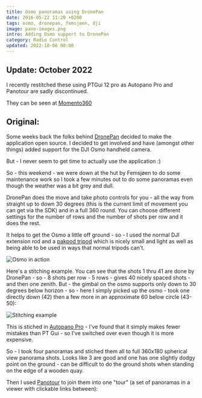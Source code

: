```yaml
---
title: Osmo panoramas using DronePan
date: 2016-05-22 11:20 +0200
tags: osmo, dronepan, femsjøen, dji
image: pano-images.png
intro: Adding Osmo support to DronePan
category: Radio Control
updated: 2022-10-06 00:00
---
```


## Update: October 2022

I recently restitched these using PTGui 12 pro as Autopano Pro and Panotour are sadly discontinued.

They can be seen at [Momento360](https://momento360.com/e/uc/fea0e18032984e4dac669c47b5af4dd7?utm_campaign=embed&utm_source=other&size=medium)

## Original:

Some weeks back the folks behind [DronePan](http://www.dronepan.com/) decided to make the application open source. I decided to get involved and have (amongst other things) added support for the DJI Osmo handheld camera.

But - I never seem to get time to actually use the application :)

So - this weekend - we were down at the hut by Femsjøen to do some maintenance work so I took a few minutes out to do some panoramas even though the weather was a bit grey and dull.

DronePan does the move and take photo controls for you - all the way from straight up to down 30 degrees (this is the current limit of movement you can get via the SDK) and in a full 360 round. You can choose different settings for the number of rows and the number of shots per row and it does the rest.

It helps to get the Osmo a little off ground - so - I used the normal DJI extension rod and a [pakpod tripod](http://www.pakpod.com/) which is nicely small and light as well as being able to be used in ways that normal tripods can't.

![Osmo in action](/images/posts/2016/05/action.jpg)

Here's a stitching example. You can see that the shots 1 thru 41 are done by DronePan - so - 8 shots per row - 5 rows - gives 40 nicely spaced shots - and then one zenith. But - the gimbal on the osmo supports only down to 30 degrees below horizon - so - here I simply picked up the osmo - took one directly down (42) then a few more in an approximate 60 below circle (43-50):

![Stitching example](/images/posts/2016/05/pano-images.png)

This is stiched in [Autopano Pro](http://www.kolor.com/autopano/) - I've found that it simply makes fewer mistakes than PT Gui - so I've switched over even though it is more expensive.

So - I took four panoramas and stiched them all to full 360x180 spherical view panorama shots. Looks like 3 are good and one has one slightly dodgy point on the ground - can be difficult to do the ground shots when standing on the edge of a wooden quay.

Then I used [Panotour](http://www.kolor.com/panotour/) to join them into one "tour" (a set of panoramas in a viewer with clickable links between):
